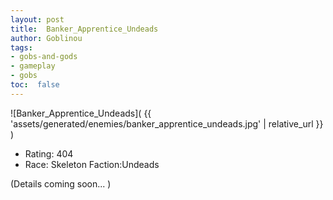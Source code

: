 ```yaml
---
layout: post
title:  Banker_Apprentice_Undeads
author: Goblinou
tags:
- gobs-and-gods
- gameplay
- gobs
toc:  false
---
```


![Banker_Apprentice_Undeads]( {{ 'assets/generated/enemies/banker_apprentice_undeads.jpg' | relative_url }} )
- Rating: 404
- Race: Skeleton  Faction:Undeads

(Details coming soon... )